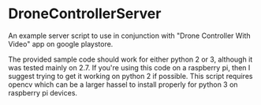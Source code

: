 # DroneControllerServer
An example server script to use in conjunction with "Drone Controller With Video" app on google playstore.

The provided sample code should work for either python 2 or 3, although it was tested mainly on 2.7. If you're using this code on a raspberry pi, then I suggest trying to get it working on python 2 if possible. This script requires opencv which can be a larger hassel to install properly for python 3 on raspberry pi devices.
